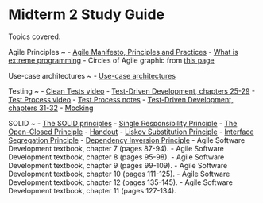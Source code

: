 # Midterm 2 Study Guide

Topics covered:

Agile Principles
  ~ - [Agile Manifesto, Principles and Practices](../resources/agile.md)
    - [What is extreme programming](https://ronjeffries.com/xprog/what-is-extreme-programming/)
    - Circles of Agile graphic from [this page](https://ronjeffries.com/xprog/what-is-extreme-programming/)

Use-case architectures
  ~ - [Use-case architectures](../activities/activity9-1useCaseArchitecture.md)

Testing
  ~ - [Clean Tests video](../videos/18-clean_tests.md)
    - [Test-Driven Development, chapters 25-29](https://learning.oreilly.com/library/view/test-driven-development/0321146530/ch25.html)
    - [Test Process video](../videos/20-test_process.md)
    - [Test Process notes](../activities/activity11-1testProcess.md)
    - [Test-Driven Development, chapters 31-32](https://learning.oreilly.com/library/view/test-driven-development/0321146530/ch31.html)
    - [Mocking](../activities/activity10-3mocking.md)

SOLID
  ~ - [The SOLID principles](../activities/activity6-3solid.md)
    - [Single Responsibility Principle](../activities/activity6-4srp.md)
    - [The Open-Closed Principle](../activities/activity7-1openClosed.md)
    - [Handout](../activities/activity7-1umlHandout.md)
    - [Liskov Substitution Principle](../activities/activity7-2liskov.md)
    - [Interface Segregation Principle](../activities/activity7-3isp.md)
    - [Dependency Inversion Principle](../activities/activity7-4dependencyInversion.md)
    - Agile Software Development textbook, chapter 7 (pages 87-94).
    - Agile Software Development textbook, chapter 8 (pages 95-98).
    - Agile Software Development textbook, chapter 9 (pages 99-109).
    - Agile Software Development textbook, chapter 10 (pages 111-125).
    - Agile Software Development textbook, chapter 12 (pages 135-145).
    - Agile Software Development textbook, chapter 11 (pages 127-134).

